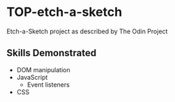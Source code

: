 # TOP-etch-a-sketch
Etch-a-Sketch project as described by The Odin Project

## Skills Demonstrated
* DOM manipulation
* JavaScript
    - Event listeners
* CSS

